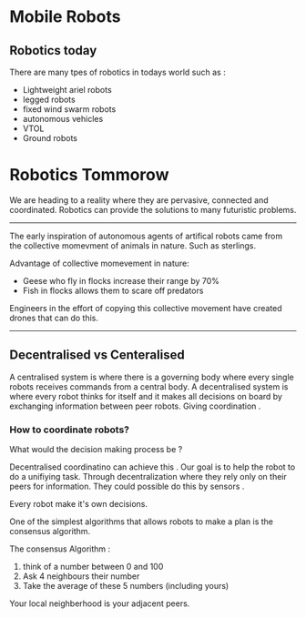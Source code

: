 # Mobile Robots

## Robotics today

There are many tpes of robotics in todays world such as :

- Lightweight ariel robots
- legged robots
- fixed wind swarm robots
- autonomous vehicles
- VTOL
- Ground robots

# Robotics Tommorow

We are heading to a reality where they are pervasive, connected and coordinated.
Robotics can provide the solutions to many futuristic problems.

---

The early inspiration of autonomous agents of artifical robots
came from the collective momevment of animals in nature.
Such as sterlings.

Advantage of collective momevement in nature:

- Geese who fly in flocks increase their range by 70%
- Fish in flocks allows them to scare off predators

Engineers in the effort of copying this collective movement have created
drones that can do this.

---

## Decentralised vs Centeralised

A centralised system is where there is a governing body where
every single robots receives commands from a central body.
A decentralised system is where every robot thinks for itself
and it makes all decisions on board by exchanging information between peer robots. Giving coordination .

### How to coordinate robots?

What would the decision making process be ?

Decentralised coordinatino can achieve this .
Our goal is to help the robot to do a unifiying task.
Through decentralization where they rely only on their peers for information. They could possible do this by sensors .

Every robot make it's own decisions.

One of the simplest algorithms that allows robots to make a plan is the consensus algorithm.

The consensus Algorithm :

1. think of a number between 0 and 100
2. Ask 4 neighbours their number
3. Take the average of these 5 numbers (including yours)

Your local neighberhood is your adjacent peers.
